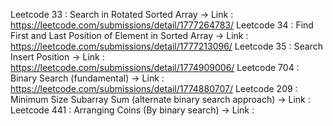 Leetcode 33 :  Search in Rotated Sorted Array
-> Link : https://leetcode.com/submissions/detail/1777264783/
Leetcode 34 : Find First and Last Position of Element in Sorted Array 
-> Link : https://leetcode.com/submissions/detail/1777213096/
Leetcode 35 : Search Insert Position
-> Link : https://leetcode.com/submissions/detail/1774909006/
Leetcode 704 : Binary Search (fundamental)
-> Link : https://leetcode.com/submissions/detail/1774880707/
Leetcode 209 : Minimum Size Subarray Sum (alternate binary search approach) 
-> Link : 
Leetcode 441 : Arranging Coins (By binary search) 
-> Link : 